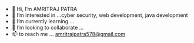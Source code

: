 - 👋 Hi, I’m AMRITRAJ PATRA
- 👀 I’m interested in ...cyber security, web development, java development
- 🌱 I’m currently learning ...
- 💞️ I’m looking to collaborate ...
- 📫 to reach me ... amritrajpatra578@gmail.com 
